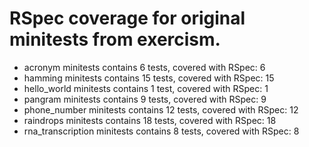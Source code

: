 # RSpec coverage for original minitests from exercism.

* acronym minitests contains 6 tests, covered with RSpec: 6
* hamming minitests contains 15 tests, covered with RSpec: 15
* hello_world minitests contains 1 test, covered with RSpec: 1
* pangram minitests contains 9 tests, covered with RSpec: 9
* phone_number minitests contains 12 tests, covered with RSpec: 12
* raindrops minitests contains 18 tests, covered with RSpec: 18
* rna_transcription minitests contains 8 tests, covered with RSpec: 8
